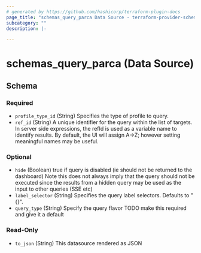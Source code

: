 ```yaml
---
# generated by https://github.com/hashicorp/terraform-plugin-docs
page_title: "schemas_query_parca Data Source - terraform-provider-schemas"
subcategory: ""
description: |-
  
---
```


# schemas_query_parca (Data Source)





<!-- schema generated by tfplugindocs -->
## Schema

### Required

- `profile_type_id` (String) Specifies the type of profile to query.
- `ref_id` (String) A unique identifier for the query within the list of targets.
In server side expressions, the refId is used as a variable name to identify results.
By default, the UI will assign A->Z; however setting meaningful names may be useful.

### Optional

- `hide` (Boolean) true if query is disabled (ie should not be returned to the dashboard)
Note this does not always imply that the query should not be executed since
the results from a hidden query may be used as the input to other queries (SSE etc)
- `label_selector` (String) Specifies the query label selectors. Defaults to "{}".
- `query_type` (String) Specify the query flavor
TODO make this required and give it a default

### Read-Only

- `to_json` (String) This datasource rendered as JSON


